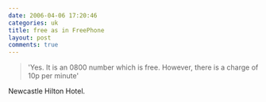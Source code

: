 ```yaml
---
date: 2006-04-06 17:20:46
categories: uk
title: free as in FreePhone
layout: post
comments: true
---
```

> 'Yes. It is an 0800 number which is free. However, there is a charge
> of 10p per minute'

Newcastle Hilton Hotel.
